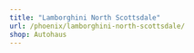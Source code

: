 ```yaml
---
title: "Lamborghini North Scottsdale"
url: /phoenix/lamborghini-north-scottsdale/
shop: Autohaus
---
```

